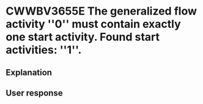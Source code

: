 # CWWBV3655E The generalized flow activity ''0'' must contain exactly one start activity. Found start activities: ''1''.

## Explanation

## User response